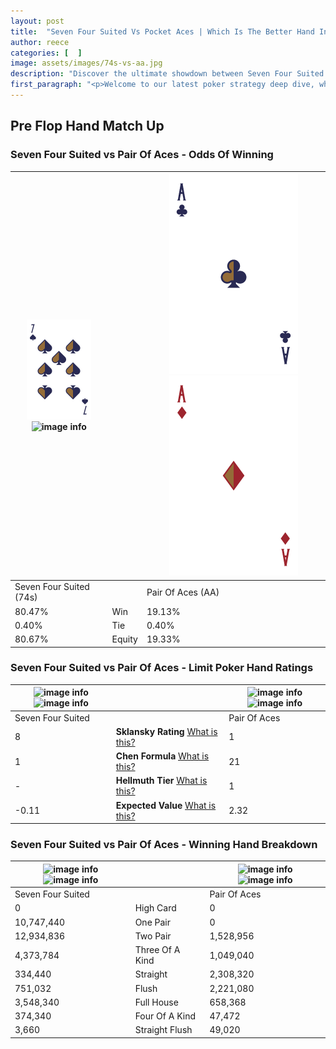 ```yaml
---
layout: post
title:  "Seven Four Suited Vs Pocket Aces | Which Is The Better Hand In Poker? A Complete Guide"
author: reece
categories: [  ]
image: assets/images/74s-vs-aa.jpg
description: "Discover the ultimate showdown between Seven Four Suited and Pair Of Aces in poker! Uncover the odds, strategies, and scenarios where one hand triumphs over the other. Get ready to up your poker game with this thrilling analysis."
first_paragraph: "<p>Welcome to our latest poker strategy deep dive, where we're pitting two distinct hands against each other in a high-stakes showdown: Seven Four Suited vs Pair Of Aces.</p><p>In the dynamic world of poker, every decision counts, and knowing which hand holds the upper hand is key to your success at the table.</p><p>In this article, we'll dissect these two hands, explore the scenarios where one dominates the other, and equip you with the knowledge to make strategic choices that can tip the odds in your favor.</p><p>Get ready to unravel the intriguing dynamics of these poker hands and elevate your game to new heights.</p>"
---
```




[comment]: # (sp0)

## Pre Flop Hand Match Up

<div class="table hand-ratings" markdown="1"> 



### Seven Four Suited vs Pair Of Aces - Odds Of Winning


    
| ![image info](assets/images/hand1/7.png) ![image info](assets/images/hand1/4s.png) |  | ![image info](assets/images/hand2/A.png) ![image info](assets/images/hand2/Ao.png) |
| -------- | -------- | -------- |
| Seven Four Suited (74s) |  | Pair Of Aces (AA) |
| 80.47% | Win | 19.13% |
| 0.40% | Tie | 0.40% |
| 80.67% | Equity | 19.33% |




[comment]: # (sp1)



### Seven Four Suited vs Pair Of Aces - Limit Poker Hand Ratings


    
| ![image info](https://www.riverpairs.com/assets/images/hand1/7.png) ![image info](https://www.riverpairs.com/assets/images/hand1/4s.png) |  | ![image info](https://www.riverpairs.com/assets/images/hand2/A.png) ![image info](https://www.riverpairs.com/assets/images/hand2/Ao.png) |
| -------- | -------- | -------- |
| Seven Four Suited |  | Pair Of Aces |
| 8 | **Sklansky Rating** [What is this?](/sklansky-rating-explained) | 1 |
| 1 | **Chen Formula** [What is this?](/chen-formula-explained) | 21 |
| - | **Hellmuth Tier** [What is this?](/Hellmuth-tier-explained) | 1 |
| -0.11 | **Expected Value** [What is this?](/expected-value-explained) | 2.32 |




[comment]: # (sp2)



### Seven Four Suited vs Pair Of Aces - Winning Hand Breakdown


    
| ![image info](https://www.riverpairs.com/assets/images/hand1/7.png) ![image info](https://www.riverpairs.com/assets/images/hand1/4s.png) |  | ![image info](https://www.riverpairs.com/assets/images/hand2/A.png) ![image info](https://www.riverpairs.com/assets/images/hand2/Ao.png) |
| -------- | -------- | -------- |
| Seven Four Suited |  | Pair Of Aces |
| 0 | High Card | 0 |
| 10,747,440 | One Pair | 0 |
| 12,934,836 | Two Pair | 1,528,956 |
| 4,373,784 | Three Of A Kind | 1,049,040 |
| 334,440 | Straight | 2,308,320 |
| 751,032 | Flush | 2,221,080 |
| 3,548,340 | Full House | 658,368 |
| 374,340 | Four Of A Kind | 47,472 |
| 3,660 | Straight Flush | 49,020 |




[comment]: # (sp3)



</div>

[comment]: # (sp4)



[comment]: # (sp5)

